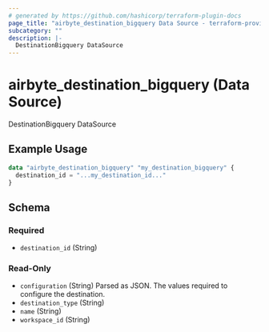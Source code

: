 ```yaml
---
# generated by https://github.com/hashicorp/terraform-plugin-docs
page_title: "airbyte_destination_bigquery Data Source - terraform-provider-airbyte"
subcategory: ""
description: |-
  DestinationBigquery DataSource
---
```


# airbyte_destination_bigquery (Data Source)

DestinationBigquery DataSource

## Example Usage

```terraform
data "airbyte_destination_bigquery" "my_destination_bigquery" {
  destination_id = "...my_destination_id..."
}
```

<!-- schema generated by tfplugindocs -->
## Schema

### Required

- `destination_id` (String)

### Read-Only

- `configuration` (String) Parsed as JSON.
The values required to configure the destination.
- `destination_type` (String)
- `name` (String)
- `workspace_id` (String)


